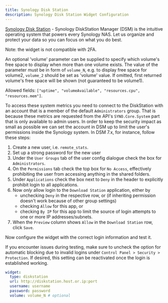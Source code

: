 ```yaml
---
title: Synology Disk Station
description: Synology Disk Station Widget Configuration
---
```


[Synology Disk Station](https://www.synology.com/en-global/dsm) - Synology DiskStation Manager (DSM) is the intuitive operating system that powers every Synology NAS. Let us organize and protect your data so you can focus on what you do best.

Note: the widget is not compatible with 2FA.

An optional 'volume' parameter can be supplied to specify which volume's free space to display when more than one volume exists. The value of the parameter must be in form of `volume_N`, e.g. to display free space for volume2, `volume_2` should be set as 'volume' value. If omitted, first returned volume's free space will be shown (not guaranteed to be volume1).

Allowed fields: `["uptime", "volumeAvailable", "resources.cpu", "resources.mem"]`.

To access these system metrics you need to connect to the DiskStation with an account that is a member of the default `Administrators` group. That is because these metrics are requested from the API's `SYNO.Core.System` part that is only available to admin users. In order to keep the security impact as small as possible we can set the account in DSM up to limit the user's permissions inside the Synology system. In DSM 7.x, for instance, follow these steps:

1. Create a new user, i.e. `remote_stats`.
2. Set up a strong password for the new user
3. Under the `User Groups` tab of the user config dialogue check the box for `Administrators`.
4. On the `Permissions` tab check the top box for `No Access`, effectively prohibiting the user from accessing anything in the shared folders.
5. Under `Applications` check the box next to `Deny` in the header to explicitly prohibit login to all applications.
6. Now _only_ allow login to the `Download Station` application, either by
   - unchecking `Deny` in the respective row, or (if inheriting permission doesn't work because of other group settings)
   - checking `Allow` for this app, or
   - checking `By IP` for this app to limit the source of login attempts to one or more IP addresses/subnets.
7. When the `Preview` column shows `Allow` in the `Download Station` row, click `Save`.

Now configure the widget with the correct login information and test it.

If you encounter issues during testing, make sure to uncheck the option for automatic blocking due to invalid logins under `Control Panel > Security > Protection`. If desired, this setting can be reactivated once the login is established working.

```yaml
widget:
  type: diskstation
  url: http://diskstation.host.or.ip:port
  username: username
  password: password
  volume: volume_N # optional
```
